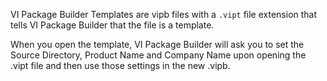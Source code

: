 VI Package Builder Templates are vipb files with a `.vipt` file extension that tells VI Package Builder that the file is a template.

When you open the template, VI Package Builder will ask you to set the Source Directory, Product Name and Company Name upon opening the .vipt file and then use those settings in the new .vipb. 
